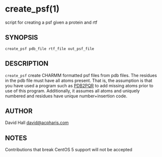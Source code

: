 create_psf(1)
==========

script for creating a psf given a protein and rtf

## SYNOPSIS
	create_psf pdb_file rtf_file out_psf_file

## DESCRIPTION
`create_psf` create CHARMM formatted psf files from pdb files. The residues in the 
pdb file must have all atoms present. That is, the assumption is that you have used
a program such as [PDB2PQR](http://www.poissonboltzmann.org/pdb2pqr/) to add missing
atoms prior to use of this program. Additionally, it assumes all atoms and uniquely
numbered and residues have unique number+insertion code.

## AUTHOR
David Hall <david@acpharis.com>

## NOTES
Contributions that break CentOS 5 support will not be accepted
